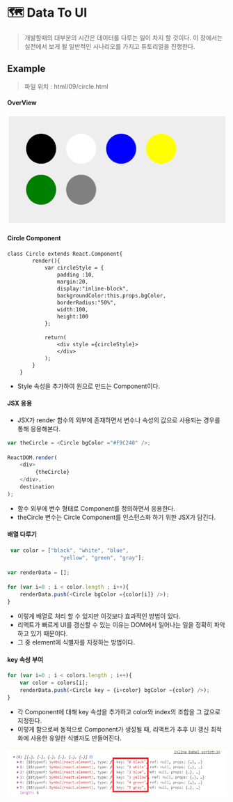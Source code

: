 # 🗺  Data To UI

> 개발할때의 대부분의 시간은 데이터를 다루는 일이 차지 할 것이다.
이 장에서는 실전에서 보게 될 일반적인 시나리오를 가지고 튜토리얼을 진행한다.

## Example
> 파일 위치 : html/09/circle.html

#### OverView

![circles](../image/datatoui/circle.png)

#### Circle Component
```JS
class Circle extends React.Component{
        render(){
            var circleStyle = {
                padding :10,
                margin:20,
                display:"inline-block",
                backgroundColor:this.props.bgColor,
                borderRadius:"50%",
                width:100,
                height:100
            };

            return(
                <div style ={circleStyle}>
                </div>
            );
        }
    }
```
- Style 속성을 추가하여 원으로 만드는 Component이다.

#### JSX 응용
- JSX가 render 함수의 외부에 존재하면서 변수나 속성의 값으로 사용되는 경우를 통해 응용해본다.
```js
var theCircle = <Circle bgColor ="#F9C240" />;

ReactDOM.render(
    <div>
         {theCircle}
    </div>,
    destination
);
```

- 함수 외부에 변수 형태로 Component를 정의하면서 응용한다.
- theCircle 변수는 Circle Component를 인스턴스화 하기 위한 JSX가 담긴다.

#### 배열 다루기
```js
 var color = ["black", "white", "blue",
                 "yellow", "green", "gray"];

var renderData = [];

for (var i=0 ; i < color.length ; i++){
    renderData.push(<Circle bgColor ={color[i]} />);
}
```
- 이렇게 배열로 처리 할 수 있지만 이것보다 효과적인 방법이 있다.
- 리액트가 빠르게 UI를 갱신할 수 있는 이유는 DOM에서 일어나는 일을 정확히 파악하고 있기 때문이다.
- 그 중 element에 식별자를 지정하는 방법이다.

#### key 속성 부여
```js
for (var i=0 ; i < colors.length ; i++){
    var color = colors[i];
    renderData.push(<Circle key = {i+color} bgColor ={color} />);
}
```
- 각 Component에 대해 key 속성을 추가하고 color와 index의 조합을 그 값으로 지정한다.
- 이렇게 함으로써 동적으로 Component가 생성될 때, 리액트가 추후 UI 갱신 최적화에 사용한 유일한 식별자도 만들어진다.

![console](../image/datatoui/console.png)



